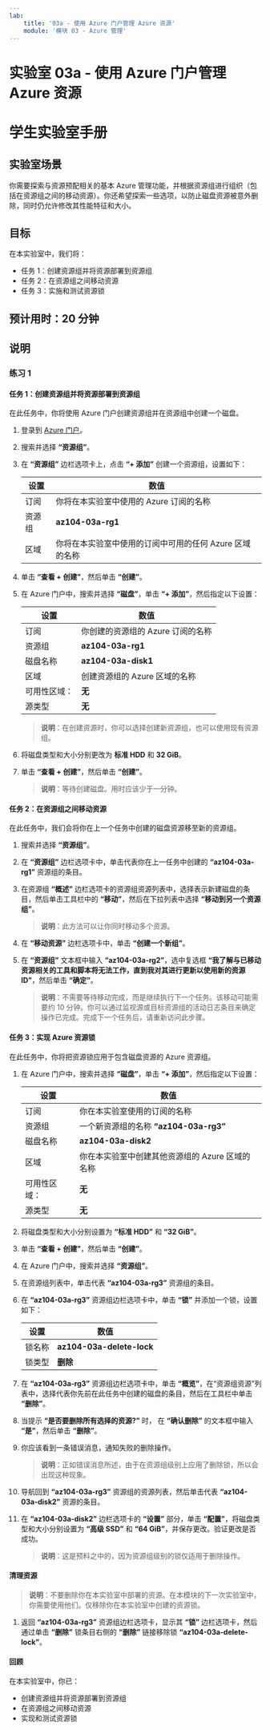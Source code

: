 ```yaml
---
lab:
    title: '03a - 使用 Azure 门户管理 Azure 资源'
    module: '模块 03 - Azure 管理'
---
```


# 实验室 03a - 使用 Azure 门户管理 Azure 资源
# 学生实验室手册

## 实验室场景

你需要探索与资源预配相关的基本 Azure 管理功能，并根据资源组进行组织（包括在资源组之间的移动资源）。你还希望探索一些选项，以防止磁盘资源被意外删除，同时仍允许修改其性能特征和大小。

## 目标

在本实验室中，我们将：

+ 任务 1：创建资源组并将资源部署到资源组
+ 任务 2：在资源组之间移动资源
+ 任务 3：实施和测试资源锁

## 预计用时：20 分钟

## 说明

### 练习 1

#### 任务 1：创建资源组并将资源部署到资源组

在此任务中，你将使用 Azure 门户创建资源组并在资源组中创建一个磁盘。

1. 登录到 [Azure 门户](https://portal.azure.com)。

1. 搜索并选择 **“资源组”**。 

1. 在 **“资源组”** 边栏选项卡上，点击 **“+ 添加”** 创建一个资源组，设置如下：

    |设置|数值|
    |---|---|
    |订阅| 你将在本实验室中使用的 Azure 订阅的名称 |
    |资源组| **az104-03a-rg1**|
    |区域| 你将在本实验室中使用的订阅中可用的任何 Azure 区域的名称 |

1. 单击 **“查看 + 创建”**，然后单击 **“创建”**。

1. 在 Azure 门户中，搜索并选择 **“磁盘”**，单击 **“+ 添加”**，然后指定以下设置：

    |设置|数值|
    |---|---|
    |订阅| 你创建的资源组的 Azure 订阅的名称 |
    |资源组| **az104-03a-rg1** |
    |磁盘名称| **az104-03a-disk1** |
    |区域| 创建资源组的 Azure 区域的名称 |
    |可用性区域：| **无** |
    |源类型| **无** |

    >**说明**：在创建资源时，你可以选择创建新资源组，也可以使用现有资源组。

1. 将磁盘类型和大小分别更改为 **标准 HDD** 和 **32 GiB**。

1. 单击 **“查看 + 创建”**，然后单击 **“创建”**。

    >**说明**：等待创建磁盘。用时应该少于一分钟。

#### 任务 2：在资源组之间移动资源 

在此任务中，我们会将你在上一个任务中创建的磁盘资源移至新的资源组。 

1. 搜索并选择 **“资源组”**。 

1. 在 **“资源组”** 边栏选项卡中，单击代表你在上一任务中创建的 **“az104-03a-rg1”** 资源组的条目。

1. 在资源组 **“概述”** 边栏选项卡的资源组资源列表中，选择表示新建磁盘的条目，然后单击工具栏中的 **“移动”**，然后在下拉列表中选择 **“移动到另一个资源组”**。

    >**说明**：此方法可以让你同时移动多个资源。 

1. 在 **“移动资源”** 边栏选项卡中，单击 **“创建一个新组”**。

1. 在 **“资源组”** 文本框中输入 **“az104-03a-rg2”**，选中复选框 **“我了解与已移动资源相关的工具和脚本将无法工作，直到我对其进行更新以使用新的资源 ID”**，然后单击 **“确定”**。

    >**说明**：不需要等待移动完成，而是继续执行下一个任务。该移动可能需要约 10 分钟。你可以通过监视源或目标资源组的活动日志条目来确定操作已完成。完成下一个任务后，请重新访问此步骤。

#### 任务 3：实现 Azure 资源锁

在此任务中，你将把资源锁应用于包含磁盘资源的 Azure 资源组。

1. 在 Azure 门户中，搜索并选择 **“磁盘”**，单击 **“+ 添加”**，然后指定以下设置：

    |设置|数值|
    |---|---|
    |订阅| 你在本实验室使用的订阅的名称 |
    |资源组| 一个新资源组的名称 **“az104-03a-rg3”** |
    |磁盘名称| **az104-03a-disk2** |
    |区域| 你在本实验室中创建其他资源组的 Azure 区域的名称 |
    |可用性区域：| **无** |
    |源类型| **无** |

1. 将磁盘类型和大小分别设置为 **“标准 HDD”** 和 **“32 GiB”**。

1. 单击 **“查看 + 创建”**，然后单击 **“创建”**。

1. 在 Azure 门户中，搜索并选择 **“资源组”**。 

1. 在资源组列表中，单击代表 **“az104-03a-rg3”** 资源组的条目。

1. 在 **“az104-03a-rg3”** 资源组边栏选项卡中，单击 **“锁”** 并添加一个锁，设置如下：

    |设置|数值|
    |---|---|
    |锁名称| **az104-03a-delete-lock** |
    |锁类型| **删除** |

1. 在 **“az104-03a-rg3”** 资源组边栏选项卡中，单击 **“概览”**，在“资源组资源”列表中，选择代表你先前在此任务中创建的磁盘的条目，然后在工具栏中单击 **“删除”**。 

1. 当提示 **“是否要删除所有选择的资源?”** 时， 在 **“确认删除”** 的文本框中输入 **“是”**，然后单击 **“删除”**。

1. 你应该看到一条错误消息，通知失败的删除操作。 

    >**说明**：正如错误消息所述，由于在资源组级别上应用了删除锁，所以会出现这种现象。

1. 导航回到 **“az104-03a-rg3”** 资源组的资源列表，然后单击代表 **“az104-03a-disk2”** 资源的条目。 

1. 在 **“az104-03a-disk2”** 边栏选项卡的 **“设置”** 部分，单击 **“配置”**，将磁盘类型和大小分别设置为 **“高级 SSD”** 和 **“64 GiB”**，并保存更改。验证更改是否成功。

    >**说明**：这是预料之中的，因为资源组级别的锁仅适用于删除操作。 

#### 清理资源

   >**说明**：不要删除你在本实验室中部署的资源。在本模块的下一次实验室中，你需要使用他们。仅移除你在本实验室中创建的资源锁。

1. 返回 **“az104-03a-rg3”** 资源组边栏选项卡，显示其 **“锁”** 边栏选项卡，然后通过单击 **“删除”** 锁条目右侧的 **“删除”** 链接移除锁 **“az104-03a-delete-lock”**。

#### 回顾

在本实验室中，你已：

- 创建资源组并将资源部署到资源组
- 在资源组之间移动资源
- 实现和测试资源锁
